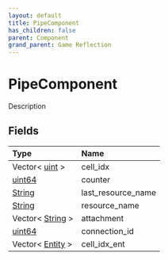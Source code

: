 ```yaml
---
layout: default
title: PipeComponent
has_children: false
parent: Component
grand_parent: Game Reflection
---
```

# PipeComponent
Description 

## Fields

| Type | Name |
|:-------------|:--------------|
| Vector< [uint](/docs/game-reflection/components/uint) > | cell_idx |
| [uint64](/docs/game-reflection/components/uint64) | counter |
| [String](/docs/game-reflection/components/string) | last_resource_name |
| [String](/docs/game-reflection/components/string) | resource_name |
| Vector< [String](/docs/game-reflection/components/string) > | attachment |
| [uint64](/docs/game-reflection/components/uint64) | connection_id |
| Vector< [Entity](/docs/game-reflection/classes/entity) > | cell_idx_ent |

